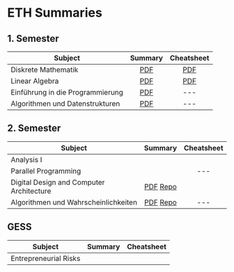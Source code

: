 # ETH Summaries

## 1. Semester

Subject | Summary | Cheatsheet
------ | :------: | :------:
Diskrete Mathematik | [PDF](/Summaries/diskMat_summary_small.pdf) | [PDF](/Cheatsheets/diskMat_cheatsheet_small.pdf)
Linear Algebra | [PDF](/Summaries/linAlg_summary_small.pdf) | [PDF](/Cheatsheets/linAlg_cheatsheet_small.pdf)
Einführung in die Programmierung | [PDF](/Summaries/eprog_summary_small.pdf) | ---
Algorithmen und Datenstrukturen | [PDF](/Summaries/and_summary_small.pdf) | ---

## 2. Semester

Subject | Summary | Cheatsheet
------ | :------: | :------:
Analysis I | |
Parallel Programming | | ---
Digital Design and Computer Architecture | [PDF](https://github.com/DannyCamenisch/digitech_summary/releases/latest/download/digitech_summary.pdf) [Repo](https://github.com/DannyCamenisch/digitech_summary) |
Algorithmen und Wahrscheinlichkeiten | [PDF](https://github.com/DannyCamenisch/anw_summary/releases/latest/download/anw_summary.pdf) [Repo](https://github.com/DannyCamenisch/anw_summary) | ---

## GESS

Subject | Summary | Cheatsheet
------ | :------: | :------:
Entrepreneurial Risks | |
